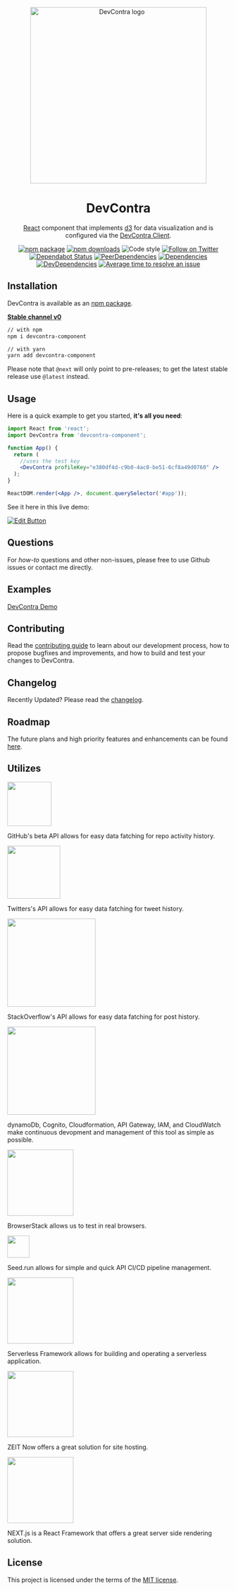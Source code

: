 <p align="center">
  <a href="https://prod-devcontra.now.sh" rel="noopener" target="_blank"><img width="400" src="https://i.imgur.com/yq3L9as.png" alt="DevContra logo"></a></p>
</p>

<h1 align="center">DevContra</h1>

<div align="center">

[React](https://reactjs.org/) component that implements [d3](https://github.com/d3/d3) for data visualization and is configured via the [DevContra Client](https://prod-devcontra.now.sh).

[![npm package](https://img.shields.io/npm/v/devcontra-component/latest.svg)](https://www.npmjs.com/package/devcontra-component)
[![npm downloads](https://img.shields.io/npm/dm/devcontra-component.svg)](https://www.npmjs.com/package/devcontra-component)
![Code style](https://img.shields.io/badge/code_style-prettier-ff69b4.svg)
[![Follow on Twitter](https://img.shields.io/twitter/follow/itsacolemars.svg?label=follow)](https://twitter.com/itsacolemars)
[![Dependabot Status](https://api.dependabot.com/badges/status?host=github&repo=colemars/devcontra-component)](https://dependabot.com)
[![PeerDependencies](https://david-dm.org/colemars/devcontra-component/peer-status.svg?path=packages/devcontra-component)](https://david-dm.org/colemars/devcontra-component/peer-status.svg?path=packages/devcontra-component)
[![Dependencies](https://david-dm.org/colemars/devcontra-component/master/status.svg?path=packages/devcontra-component)](https://david-dm.org/colemars/devcontra-component/master/status.svg?path=packages/devcontra-component)
[![DevDependencies](https://david-dm.org/colemars/devcontra-component/master/dev-status.svg?path=packages/devcontra-component)](https://david-dm.org/colemars/devcontra-component/master?type=dev)
[![Average time to resolve an issue](https://isitmaintained.com/badge/resolution/colemars/devcontra-component.svg)](https://isitmaintained.com/project/colemars/devcontra-component "Average time to resolve an issue")
</div>

## Installation

DevContra is available as an [npm package](https://www.npmjs.com/package/devcontra-component).

**[Stable channel v0](https://prod-devcontra.now.sh)**
```sh
// with npm
npm i devcontra-component

// with yarn
yarn add devcontra-component
```

Please note that `@next` will only point to pre-releases; to get the latest stable release use `@latest` instead.

## Usage

Here is a quick example to get you started, **it's all you need**:

```jsx
import React from 'react';
import DevContra from 'devcontra-component';

function App() {
  return (
    //uses the test key
    <DevContra profileKey="e380df4d-c9b0-4ac0-be51-6cf8a49d0760" />
  );
}

ReactDOM.render(<App />, document.querySelector('#app'));
```

See it here in this live demo:

[![Edit Button](https://codesandbox.io/static/img/play-codesandbox.svg)](https://codesandbox.io/s/4j7m47vlm4)

## Questions

For *how-to* questions and other non-issues,
please free to use Github issues or contact me directly.

## Examples

[DevContra Demo](https://prod-devcontra.now.sh/demo)

## Contributing

Read the [contributing guide](/CONTRIBUTING.MD) to learn about our development process, how to propose bugfixes and improvements, and how to build and test your changes to DevContra.

## Changelog

Recently Updated?
Please read the [changelog](https://github.com/colemars/devcontra-component/releases).

## Roadmap

The future plans and high priority features and enhancements can be found [here](/ROADMAP.md).

## Utilizes


[<img src="https://github.githubassets.com/images/modules/logos_page/GitHub-Logo.png" width="100">](https://github.com/)

GitHub's beta API allows for easy data fatching for repo activity history.

[<img src="https://seeklogo.com/images/T/twitter-logo-C591CF37A1-seeklogo.com.png" width="120">](https://circleci.com/)

Twitters's API allows for easy data fatching for tweet history.

[<img src="https://i.stack.imgur.com/BDie5.png" width="200">](https://www.netlify.com/)

StackOverflow's API allows for easy data fatching for post history.

[<img src="https://d1.awsstatic.com/logos/aws-logo-lockups/poweredbyaws/PB_AWS_logo_RGB.61d334f1a1a427ea597afa54be359ca5a5aaad5f.png" width="200">](https://crowdin.com/)

dynamoDb, Cognito, Cloudformation, API Gateway, IAM, and CloudWatch make continuous devopment and management of this tool as simple as possible.

[<img src="https://www.browserstack.com/images/mail/browserstack-logo-footer.png" width="150">](https://www.browserstack.com/)

BrowserStack allows us to test in real browsers.

[<img src="https://avatars1.githubusercontent.com/u/52219245?s=200&v=4" width="50">](https://seed.run)

Seed.run allows for simple and quick API CI/CD pipeline management.

[<img src="https://user-images.githubusercontent.com/2752551/30404910-d56d9b66-989d-11e7-9208-b720eb28b4f2.png" width="150">](https://serverless.com/)

Serverless Framework allows for building and operating a serverless application. 

[<img src="https://lh4.googleusercontent.com/XnrMs4cNpMtZLAuUxypJnF1hDllFb3Hz53_WlHIqx8yo0yPzTnjfGmb18dS_9fHzJF5RjgEct7Wv7Xd99PJCCA6n5GOEvdZNxGTF0JulDZPYaGaoT-c25Zxcon9pCZqLeHSZgvuZ" width="150">](https://zeit.co/)

ZEIT Now offers a great solution for site hosting. 

[<img src="https://seeklogo.com/images/N/next-js-logo-7929BCD36F-seeklogo.com.png" width="150">](https://nextjs.org/)

NEXT.js is a React Framework that offers a great server side rendering solution.


## License

This project is licensed under the terms of the
[MIT license](/LICENSE).